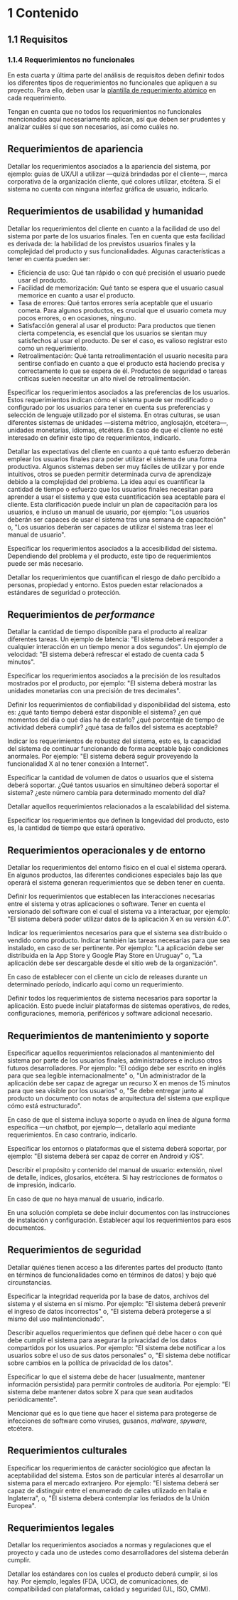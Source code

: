 # 1 Contenido

## 1.1 Requisitos

<!-- TAG: Must have -->
### 1.1.4 Requerimientos no funcionales

En esta cuarta y última parte del análisis de requisitos deben definir todos los
diferentes tipos de requerimientos no funcionales que apliquen a su proyecto.
Para ello, deben usar la [plantilla de requerimiento
atómico](/3_Plantillas/3_1_Requerimiento_atomico.md) en cada requerimiento.

Tengan en cuenta que no todos los requerimientos no funcionales mencionados aquí
necesariamente aplican, así que deben ser prudentes y analizar cuáles sí que son
necesarios, así como cuáles no.

<!-- TAG: Might have -->
## Requerimientos de apariencia

<!-- TAG: Might have -->
<!-- SECCIÓN: Requerimientos de apariencia -->
Detallar los requerimientos asociados a la apariencia del sistema, por ejemplo:
guías de UX/UI a utilizar —quizá brindadas por el cliente—, marca corporativa de
la organización cliente, qué colores utilizar, etcétera. Si el sistema no cuenta
con ninguna interfaz gráfica de usuario, indicarlo.

<!-- TAG: Might have -->
## Requerimientos de usabilidad y humanidad

<!-- TAG: Might have -->
<!-- SECCIÓN: Requerimientos de facilidad de uso -->
Detallar los requerimientos del cliente en cuanto a la facilidad de uso del
sistema por parte de los usuarios finales. Ten en cuenta que esta facilidad es
derivada de: la habilidad de los previstos usuarios finales y la complejidad del
producto y sus funcionalidades. Algunas características a tener en cuenta pueden
ser:

<!-- TODO Agregar ejemplos de cada tipo de requisito incluyendo además criterio
de aceptación -->

* Eficiencia de uso: Qué tan rápido o con qué precisión el usuario puede usar el
  producto.
* Facilidad de memorización: Qué tanto se espera que el usuario casual memorice
  en cuanto a usar el producto.
* Tasa de errores: Qué tantos errores sería aceptable que el usuario cometa.
  Para algunos productos, es crucial que el usuario cometa muy pocos errores, o
  en ocasiones, ninguno.
* Satisfacción general al usar el producto: Para productos que tienen cierta
  competencia, es esencial que los usuarios se sientan muy satisfechos al usar
  el producto. De ser el caso, es valioso registrar esto como un requerimiento.
* Retroalimentación: Qué tanta retroalimentación el usuario necesita para
  sentirse confiado en cuanto a que el producto está haciendo precisa y
  correctamente lo que se espera de él. Productos de seguridad o tareas críticas
  suelen necesitar un alto nivel de retroalimentación.

<!-- TAG: Might have -->
<!-- SECCIÓN: Requerimientos de personalización e internacionalización -->
Especificar los requerimientos asociados a las preferencias de los usuarios.
Estos requerimientos indican cómo el sistema puede ser modificado o configurado
por los usuarios para tener en cuenta sus preferencias y selección de lenguaje
utilizado por el sistema. En otras culturas, se usan diferentes sistemas de
unidades —sistema métrico, anglosajón, etcétera—, unidades monetarias, idiomas,
etcétera. En caso de que el cliente no esté interesado en definir este tipo de
requerimientos, indicarlo.

<!-- TAG: Might have -->
<!-- SECCIÓN: Requerimientos de aprendizaje -->
Detallar las expectativas del cliente en cuanto a qué tanto esfuerzo deberán
emplear los usuarios finales para poder utilizar el sistema de una forma
productiva. Algunos sistemas deben ser muy fáciles de utilizar y por ende
intuitivos, otros se pueden permitir determinada curva de aprendizaje debido a
la complejidad del problema. La idea aquí es cuantificar la cantidad de tiempo o
esfuerzo que los usuarios finales necesitan para aprender a usar el sistema y
que esta cuantificación sea aceptable para el cliente. Esta clarificación puede
incluir un plan de capacitación para los usuarios, e incluso un manual de
usuario, por ejemplo: "Los usuarios deberán ser capaces de usar el sistema tras
una semana de capacitación" o, "Los usuarios deberán ser capaces de utilizar el
sistema tras leer el manual de usuario".

<!-- TAG: Might have -->
<!-- SECCIÓN: Requerimientos de accesibilidad -->
Especificar los requerimientos asociados a la accesibilidad del sistema.
Dependiendo del problema y el producto, este tipo de requerimientos puede ser
más necesario.

<!-- TAG: Might have -->
<!-- SECCIÓN: Requerimientos de protección crítica -->
Detallar los requerimientos que cuantifican el riesgo de daño percibido a
personas, propiedad y entorno. Estos pueden estar relacionados a estándares de
seguridad o protección.

<!-- TAG: Must have -->
## Requerimientos de *performance*

<!-- TAG: Must have -->
<!-- SECCIÓN: Requerimientos de velocidad y latencia -->
Detallar la cantidad de tiempo disponible para el producto al realizar
diferentes tareas. Un ejemplo de latencia: "El sistema deberá responder a
cualquier interacción en un tiempo menor a dos segundos". Un ejemplo de
velocidad: "El sistema deberá refrescar el estado de cuenta cada 5 minutos".

<!-- TAG: Must have -->
<!-- SECCIÓN: Requerimientos de precisión -->
Especificar los requerimientos asociados a la precisión de los resultados
mostrados por el producto, por ejemplo: "El sistema deberá mostrar las unidades
monetarias con una precisión de tres decimales".

<!-- TAG: Must have -->
<!-- SECCIÓN: Requerimientos de confiabilidad y disponibilidad -->
<!-- TODO Mencionar MTBF, MTTF y SLA, agregarlos bajo la carpeta de Conceptos y
referenciarlos -->
Definir los requerimientos de confiabilidad y disponibilidad del sistema, esto
es: ¿qué tanto tiempo deberá estar disponible el sistema? ¿en qué momentos del
día o qué días ha de estarlo? ¿qué porcentaje de tiempo de actividad deberá
cumplir? ¿qué tasa de fallos del sistema es aceptable?

<!-- TAG: Must have -->
<!-- SECCIÓN: Requerimientos de robustez -->
Indicar los requerimientos de robustez del sistema, esto es, la capacidad del
sistema de continuar funcionando de forma aceptable bajo condiciones anormales.
Por ejemplo: "El sistema deberá seguir proveyendo la funcionalidad X al no tener
conexión a Internet".

<!-- TAG: Must have -->
<!-- SECCIÓN: Requerimientos de capacidad -->
Especificar la cantidad de volumen de datos o usuarios que el sistema deberá
soportar. ¿Qué tantos usuarios en simultáneo deberá soportar el sistema? ¿este
número cambia para determinado momento del día?

<!-- TAG: Must have -->
<!-- SECCIÓN: Requerimientos de escalabilidad -->
Detallar aquellos requerimientos relacionados a la escalabilidad del sistema.

<!-- TAG: Must have -->
<!-- SECCIÓN: Requerimientos de longevidad -->
Especificar los requerimientos que definen la longevidad del producto, esto es,
la cantidad de tiempo que estará operativo.

<!-- TAG: Must have -->
## Requerimientos operacionales y de entorno

<!-- TAG: Must have -->
<!-- SECCIÓN: Requerimientos de entorno físico -->
Detallar los requerimientos del entorno físico en el cual el sistema operará. En
algunos productos, las diferentes condiciones especiales bajo las que operará el
sistema generan requerimientos que se deben tener en cuenta.

<!-- TAG: Must have -->
<!-- SECCIÓN: Requerimientos de interfaz con sistemas adyacentes -->
Definir los requerimientos que establecen las interacciones necesarias entre el
sistema y otras aplicaciones o software. Tener en cuenta el versionado del
software con el cual el sistema va a interactuar, por ejemplo: "El sistema
deberá poder utilizar datos de la aplicación X en su versión 4.0".

<!-- TAG: Might have -->
<!-- SECCIÓN: Requerimientos de distribución -->
Indicar los requerimientos necesarios para que el sistema sea distribuido o
vendido como producto. Indicar también las tareas necesarias para que sea
instalado, en caso de ser pertinente. Por ejemplo: "La aplicación debe ser
distribuida en la App Store y Google Play Store en Uruguay" o, "La aplicación
debe ser descargable desde el sitio web de la organización".

<!-- TAG: Might have -->
<!-- SECCIÓN: Requerimientos del ciclo de *releases* -->
En caso de establecer con el cliente un ciclo de releases durante un determinado
período, indicarlo aquí como un requerimiento.

<!-- TAG: Must have -->
<!-- SECCIÓN: Requerimientos del sistema -->
Definir todos los requerimientos de sistema necesarios para soportar la
aplicación. Esto puede incluir plataformas de sistemas operativos, de redes,
configuraciones, memoria, periféricos y software adicional necesario.

<!-- TAG: Must have -->
## Requerimientos de mantenimiento y soporte

<!-- TAG: Must have -->
<!-- SECCIÓN: Requerimientos de mantenimiento -->
Especificar aquellos requerimientos relacionados al mantenimiento del sistema
por parte de los usuarios finales, administradores e incluso otros futuros
desarrolladores. Por ejemplo: "El código debe ser escrito en inglés para que sea
legible internacionalmente" o, "Un administrador de la aplicación debe ser capaz
de agregar un recurso X en menos de 15 minutos para que sea visible por los
usuarios" o, "Se debe entregar junto al producto un documento con notas de
arquitectura del sistema que explique cómo está estructurado".

<!-- TAG: Might have -->
<!-- SECCIÓN: Requerimientos de soporte -->
En caso de que el sistema incluya soporte o ayuda en línea de alguna forma
específica —un chatbot, por ejemplo—, detallarlo aquí mediante requerimientos.
En caso contrario, indicarlo.

<!-- TAG: Must have -->
<!-- SECCIÓN: Requerimientos de adaptabilidad -->
Especificar los entornos o plataformas que el sistema deberá soportar, por
ejemplo: "El sistema deberá ser capaz de correr en Android y iOS".

<!-- TAG: Might have -->
<!-- SECCIÓN: Manual de usuario -->
Describir el propósito y contenido del manual de usuario: extensión, nivel de
detalle, índices, glosarios, etcétera. Si hay restricciones de formatos o de
impresión, indicarlo.

En caso de que no haya manual de usuario, indicarlo.

<!-- TAG: Must have -->
<!-- SECCIÓN: Guías de instalación y configuración -->
En una solución completa se debe incluir documentos con las instrucciones de
instalación y configuración. Establecer aquí los requerimientos para esos
documentos.

<!-- TAG: Must have -->
## Requerimientos de seguridad

<!-- TAG: Must have -->
<!-- SECCIÓN: Requerimientos de acceso -->
Detallar quiénes tienen acceso a las diferentes partes del producto (tanto en
términos de funcionalidades como en términos de datos) y bajo qué
circunstancias.

<!-- TAG: Must have -->
<!-- SECCIÓN: Requerimientos de integridad -->
Especificar la integridad requerida por la base de datos, archivos del sistema y
el sistema en sí mismo. Por ejemplo: "El sistema deberá prevenir el ingreso de
datos incorrectos" o, "El sistema deberá protegerse a sí mismo del uso
malintencionado".

<!-- TAG: Must have -->
<!-- SECCIÓN: Requerimientos de privacidad -->
Describir aquellos requerimientos que definen qué debe hacer o con qué debe
cumplir el sistema para asegurar la privacidad de los datos compartidos por los
usuarios. Por ejemplo: "El sistema debe notificar a los usuarios sobre el uso
de sus datos personales" o, "El sistema debe notificar sobre cambios en la
política de privacidad de los datos".

<!-- TAG: Might have -->
<!-- SECCIÓN: Requerimientos de auditoría -->
Especificar lo que el sistema debe de hacer (usualmente, mantener información
persistida) para permitir controles de auditoría. Por ejemplo: "El sistema debe
mantener datos sobre X para que sean auditados periódicamente".

<!-- TAG: Must have -->
<!-- SECCIÓN: Requerimientos de inmunidad -->
Mencionar qué es lo que tiene que hacer el sistema para protegerse de
infecciones de software como viruses, gusanos, *malware*, *spyware*, etcétera.

<!-- TAG: Might have -->
## Requerimientos culturales

<!-- TAG: Might have -->
<!-- SECCIÓN: Requerimientos culturales -->
Especificar los requerimientos de carácter sociológico que afectan la
aceptabilidad del sistema. Estos son de particular interés al desarrollar un
sistema para el mercado extranjero. Por ejemplo: "El sistema deberá ser capaz de
distinguir entre el enumerado de calles utilizado en Italia e Inglaterra", o,
"El sistema deberá contemplar los feriados de la Unión Europea".

<!-- TAG: Must have -->
## Requerimientos legales

<!-- TAG: Must have -->
<!-- SECCIÓN: Requerimientos de cumplimiento normativo -->
Detallar los requerimientos asociados a normas y regulaciones que el proyecto y
cada uno de ustedes como desarrolladores del sistema deberán cumplir.

<!-- TAG: Must have -->
<!-- SECCIÓN: Requerimientos de estándares aplicables -->
Detallar los estándares con los cuales el producto deberá cumplir, si los hay.
Por ejemplo, legales (FDA, UCC), de comunicaciones, de compatibilidad con
plataformas, calidad y seguridad (UL, ISO, CMM).
